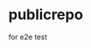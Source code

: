 # publicrepo
for e2e test
























































































































































































































































































































































































































































































































































































































































































































































































































































































































































































































































































































































































































































































































































































































































